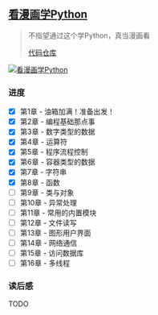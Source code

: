 ## [看漫画学Python](https://book.douban.com/subject/35069146/)

> 不指望通过这个学Python，真当漫画看
>
> [代码仓库](https://github.com/codeashen/Python-Journey/tree/master/Cartoon-Python)

[![看漫画学Python](https://img1.doubanio.com/view/subject/l/public/s33651878.jpg)](https://book.douban.com/subject/35069146/)

### 进度

- [x] 第1章 -  油箱加满！准备出发！
- [x] 第2章 -  编程基础那点事
- [x] 第3章 -  数字类型的数据
- [x] 第4章 -  运算符
- [x] 第5章 -  程序流程控制
- [x] 第6章 -  容器类型的数据
- [x] 第7章 -  字符串
- [x] 第8章 -  函数
- [ ] 第9章 -  类与对象
- [ ] 第10章 - 异常处理
- [ ] 第11章 - 常用的内置模块
- [ ] 第12章 - 文件读写
- [ ] 第13章 - 图形用户界面
- [ ] 第14章 - 网络通信
- [ ] 第15章 - 访问数据库
- [ ] 第16章 - 多线程

### 读后感

TODO
